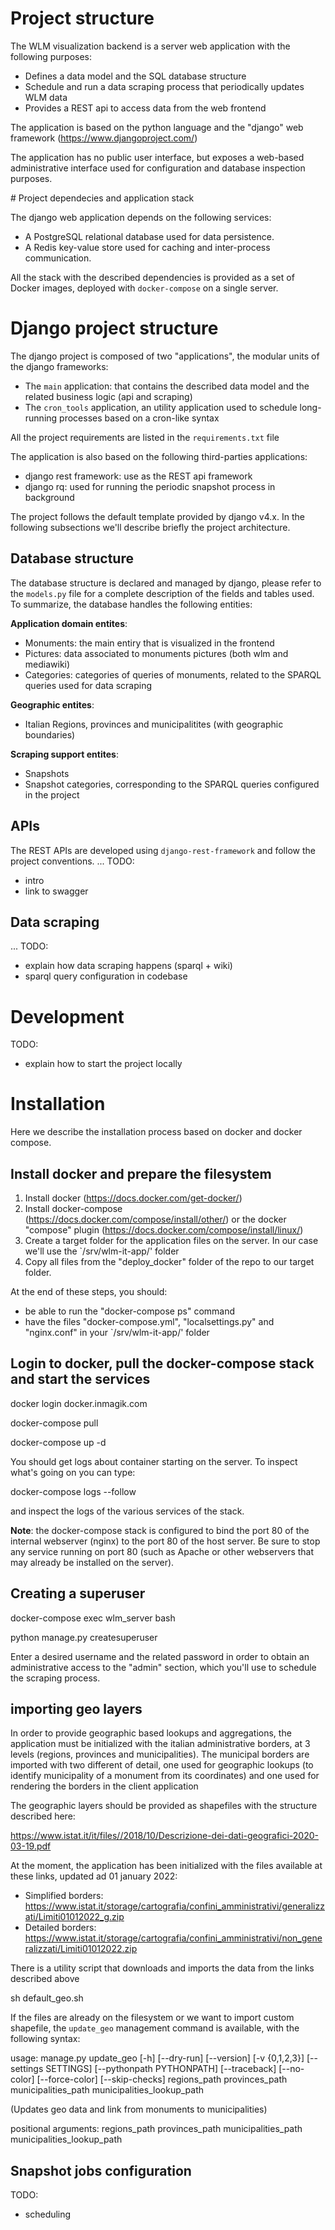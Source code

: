 # Project structure

The WLM visualization backend is a server web application with the following purposes:

- Defines a data model and the SQL database structure
- Schedule and run a data scraping process that periodically updates WLM data
- Provides a REST api to access data from the web frontend

The application is based on the python language and the "django" web framework (https://www.djangoproject.com/)

The application has no public user interface, but exposes a web-based administrative interface used for configuration and database inspection purposes.

# Project dependecies and application stack

The django web application depends on the following services:

- A PostgreSQL relational database used for data persistence.
- A Redis key-value store used for caching and inter-process communication.

All the stack with the described dependencies is provided as a set of Docker images, deployed with `docker-compose` on a single server. 


# Django project structure

The django project is composed of two "applications", the modular units of the django frameworks:
- The `main` application: that contains the described data model and the related business logic (api and scraping)
- The `cron_tools` application, an utility application used to schedule long-running processes based on a cron-like syntax

All the project requirements are listed in the `requirements.txt` file

The application is also based on the following third-parties applications:

- django rest framework: use as the REST api framework
- django rq: used for running the periodic snapshot process in background 

The project follows the default template provided by django v4.x.
In the following subsections we'll describe briefly the project architecture.


## Database structure

The database structure is declared and managed by django, please refer to the `models.py` file for a complete description of the fields and tables used.
To summarize, the database handles the following entities:

**Application domain entites**:
- Monuments: the main entiry that is visualized in the frontend
- Pictures: data associated to monuments pictures (both wlm and mediawiki)
- Categories: categories of queries of monuments, related to the SPARQL queries used for data scraping

**Geographic entites**:
- Italian Regions, provinces and municipalitites (with geographic boundaries)

**Scraping support entites**:
- Snapshots
- Snapshot categories, corresponding to the SPARQL queries configured in the project

## APIs

The REST APIs are developed using `django-rest-framework` and follow the project conventions.
...
TODO: 
- intro
- link to swagger

## Data scraping

...
TODO: 
- explain how data scraping happens (sparql + wiki)
- sparql query configuration in codebase

# Development
TODO:
- explain how to start the project locally


# Installation
Here we describe the installation process based on docker and docker compose.

## Install docker and prepare the filesystem

1. Install docker (https://docs.docker.com/get-docker/)
2. Install docker-compose (https://docs.docker.com/compose/install/other/) or the docker "compose" plugin (https://docs.docker.com/compose/install/linux/)
3. Create a target folder for the application files on the server. In our case we'll use the `/srv/wlm-it-app/' folder
4. Copy all files from the "deploy_docker" folder of the repo to our target folder. 

At the end of these steps, you should:
- be able to run the "docker-compose ps" command
- have the files "docker-compose.yml", "localsettings.py" and "nginx.conf" in your `/srv/wlm-it-app/' folder


## Login to docker, pull the docker-compose stack and start the services
docker login docker.inmagik.com

docker-compose pull

docker-compose up -d

You should get logs about container starting on the server.
To inspect what's going on you can type:

docker-compose logs --follow

and inspect the logs of the various services of the stack.

**Note**: the docker-compose stack is configured to bind the port 80 of the internal webserver (nginx) to the port 80 of the host server.
Be sure to stop any service running on port 80 (such as Apache or other webservers that may already be installed on the server).


## Creating a superuser
docker-compose exec wlm_server bash

python manage.py createsuperuser

Enter a desired username and the related password in order to obtain an administrative access to the "admin" section,
which you'll use to schedule the scraping process.

## importing geo layers

In order to provide geographic based lookups and aggregations, the application must be initialized with the italian administrative borders, at 3 levels (regions, provinces and municipalities).
The municipal borders are imported with two different of detail, one used for geographic lookups (to identify municipality of a monument from its coordinates) and one used for rendering the borders in the client application

The geographic layers should be provided as shapefiles with the structure described here:

https://www.istat.it/it/files//2018/10/Descrizione-dei-dati-geografici-2020-03-19.pdf

At the moment, the application has been initialized with the files available at these links, updated ad 01 january 2022:
- Simplified borders: https://www.istat.it/storage/cartografia/confini_amministrativi/generalizzati/Limiti01012022_g.zip
- Detailed borders: https://www.istat.it/storage/cartografia/confini_amministrativi/non_generalizzati/Limiti01012022.zip

There is a utility script that downloads and imports the data from the links described above

sh default_geo.sh

If the files are already on the filesystem or we want to import custom shapefile, the `update_geo` management command is available, with the following syntax:

usage: manage.py update_geo [-h] [--dry-run] [--version] [-v {0,1,2,3}] [--settings SETTINGS] [--pythonpath PYTHONPATH]
                            [--traceback] [--no-color] [--force-color] [--skip-checks]
                            regions_path provinces_path municipalities_path municipalities_lookup_path

(Updates geo data and link from monuments to municipalities)

positional arguments:
  regions_path
  provinces_path
  municipalities_path
  municipalities_lookup_path

## Snapshot jobs configuration
TODO:
- scheduling 


